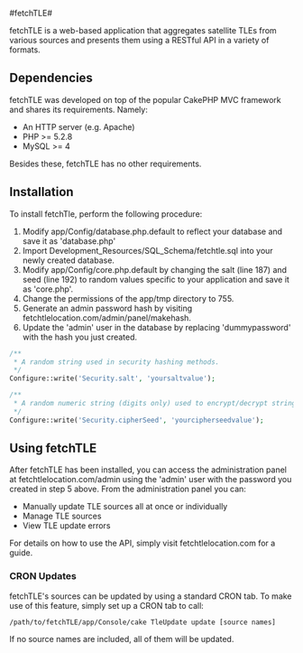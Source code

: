 #fetchTLE#

fetchTLE is a web-based application that aggregates satellite TLEs from various sources and presents them using a RESTful API in a variety of formats.

Dependencies
------------
fetchTLE was developed on top of the popular CakePHP MVC framework and shares its requirements. Namely:
* An HTTP server (e.g. Apache)
* PHP >= 5.2.8
* MySQL >= 4

Besides these, fetchTLE has no other requirements.

Installation
------------
To install fetchTle, perform the following procedure:

1. Modify app/Config/database.php.default to reflect your database and save it as 'database.php'
2. Import Development_Resources/SQL_Schema/fetchtle.sql into your newly created database.
3. Modify app/Config/core.php.default by changing the salt (line 187) and seed (line 192) to random values specific to your application and save it as 'core.php'.
4. Change the permissions of the app/tmp directory to 755.
5. Generate an admin password hash by visiting fetchtlelocation.com/admin/panel/makehash.
6. Update the 'admin' user in the database by replacing 'dummypassword' with the hash you just created.

``` php
/**
 * A random string used in security hashing methods.
 */
Configure::write('Security.salt', 'yoursaltvalue');

/**
 * A random numeric string (digits only) used to encrypt/decrypt strings.
 */
Configure::write('Security.cipherSeed', 'yourcipherseedvalue');
```

Using fetchTLE
----------------
After fetchTLE has been installed, you can access the administration panel at fetchtlelocation.com/admin using the 'admin' user with the password you created in step 5 above. From the administration panel you can:
* Manually update TLE sources all at once or individually
* Manage TLE sources
* View TLE update errors

For details on how to use the API, simply visit fetchtlelocation.com for a guide.

### CRON Updates
fetchTLE's sources can be updated by using a standard CRON tab. To make use of this feature, simply set up a CRON tab to call:
```
/path/to/fetchTLE/app/Console/cake TleUpdate update [source names]
```
If no source names are included, all of them will be updated.

